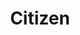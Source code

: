 ---
pid: WS44
title: Citizen
location_transcription: A building, a public library, anywhere
zipcode: '19147'
outside_phl: 
neighborhood: Queen Village,Bella Vista,Pennsport,Italian Market
age: '79'
age_range: 70+
instagram: 
image_file_name: WS_44.jpg
proposal_transcription: |-
  Steven Girard
  philanthropist
  educator
  banker
  farmer
topic: Education,Figure
topic_summary: 0, 0
type: Sculpture Statue
keywords_other: 
credit: Sunny Payne
image_labels: bas relief
twitter: 
facebook: 
permalink: "/monuments/ws44/"
layout: item-page
---